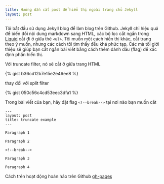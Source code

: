```yaml
---
title: Hướng dẫn cắt post để hiển thị ngoài trang chủ Jekyll
layout: post
--- 
```


Tôi bắt đầu sử dụng Jekyll blog để làm blog trên Github. Jekyll chỉ hiệu quả để biến đổi nội dung markdown sang HTML, các bộ lọc cắt ngắn trong [Liquid](https://github.com/Shopify/liquid) cắt đi ở giữa thẻ `<ul>`. Tôi muốn một cách hiển thị khác, cắt trang theo ý muốn, nhưng các cách tôi tìm thấy đều khá phức tạp. Các mà tôi giới thiệu sẽ giúp bạn cắt ngắn bài viết bằng cách thêm đánh dấu (flag) để xác định phần hiển thị.

<!--break-->

Với truncate filter, nó sẽ cắt ở giữa trang HTML

{% gist b36cd12b7e15e2e46ee8 %}

thay đổi với split filter

{% gist 050c56c4cd53eec3dfa1 %}

Trong bài viết của bạn, hãy đặt flag `<!--break-->` tại nơi nào bạn muốn cắt

```text
---
layout: post
title: truncate example
---
 
Paragraph 1
 
Paragraph 2
 
<!--break-->
 
Paragraph 3
 
Paragraph 4
```

Cách trên hoạt động hoàn hảo trên Github [gh-pages](https://pages.github.com/)
